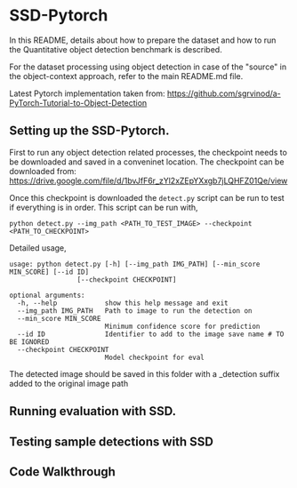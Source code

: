 # SSD-Pytorch

In this README, details about how to prepare the dataset and how to run the Quantitative object detection benchmark is described.

For the dataset processing using object detection in case of the "source" in the object-context approach, refer to the main README.md file.


Latest Pytorch implementation taken from:
https://github.com/sgrvinod/a-PyTorch-Tutorial-to-Object-Detection



## Setting up the SSD-Pytorch.
First to run any object detection related processes, the checkpoint needs to be downloaded and saved in a conveninet location. The checkpoint can be downloaded from: https://drive.google.com/file/d/1bvJfF6r_zYl2xZEpYXxgb7jLQHFZ01Qe/view

Once this checkpoint is downloaded the ```detect.py``` script can be run to test if everything is in order. This script can be run with,
```
python detect.py --img_path <PATH_TO_TEST_IMAGE> --checkpoint <PATH_TO_CHECKPOINT>
```

Detailed usage,
```
usage: python detect.py [-h] [--img_path IMG_PATH] [--min_score MIN_SCORE] [--id ID]
                 [--checkpoint CHECKPOINT]

optional arguments:
  -h, --help            show this help message and exit
  --img_path IMG_PATH   Path to image to run the detection on
  --min_score MIN_SCORE
                        Minimum confidence score for prediction
  --id ID               Identifier to add to the image save name # TO BE IGNORED
  --checkpoint CHECKPOINT
                        Model checkpoint for eval
```                        

The detected image should be saved in this folder with a _detection suffix added to the original image path

## Running evaluation with SSD. 



## Testing sample detections with SSD


## Code Walkthrough






